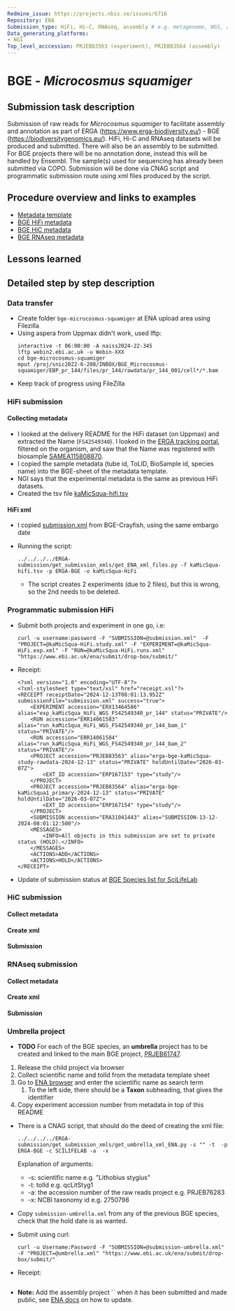 ```yaml
---
Redmine_issue: https://projects.nbis.se/issues/6716
Repository: ENA
Submission_type: HiFi, Hi-C, RNAseq, assembly # e.g. metagenome, WGS, assembly, - IF RELEVANT
Data_generating_platforms:
- NGI
Top_level_acccession: PRJEB83563 (experiment), PRJEB83564 (assembly)
---
```


# BGE - *Microcosmus squamiger*

## Submission task description
Submission of raw reads for *Microcosmus squamiger* to facilitate assembly and annotation as part of ERGA (https://www.erga-biodiversity.eu/) - BGE (https://biodiversitygenomics.eu/). HiFi, Hi-C and RNAseq datasets will be produced and submitted. There will also be an assembly to be submitted. For BGE projects there will be no annotation done, instead this will be handled by Ensembl. The sample(s) used for sequencing has already been submitted via COPO.
Submission will be done via CNAG script and programmatic submission route using xml files produced by the script.

## Procedure overview and links to examples

* [Metadata template](./data/BGE-Microcosmus-squamiger-metadata.xlsx)
* [BGE HiFi metadata](./data/kaMicSqua-hifi.tsv)
* [BGE HiC metadata](./data/TOLID-hic.tsv)
* [BGE RNAseq metadata](./data/TOLID-rnaseq.tsv)

## Lessons learned
<!-- What went well? What did not went so well? What would you have done differently? -->

## Detailed step by step description

### Data transfer
* Create folder `bge-microcosmus-squamiger` at ENA upload area using Filezilla
* Using aspera from Uppmax didn't work, used lftp:
    ```
    interactive -t 06:00:00 -A naiss2024-22-345
    lftp webin2.ebi.ac.uk -u Webin-XXX
    cd bge-microcosmus-squamiger
    mput /proj/snic2022-6-208/INBOX/BGE_Microcosmus-squamiger/EBP_pr_144/files/pr_144/rawdata/pr_144_001/cell*/*.bam
    ```
* Keep track of progress using FileZilla

### HiFi submission
#### Collecting metadata
* I looked at the delivery README for the HiFi dataset (on Uppmax) and extracted the Name (`FS42549340`). I looked in the [ERGA tracking portal](https://genomes.cnag.cat/erga-stream/samples/), filtered on the organism, and saw that the Name was registered with biosample [SAMEA115808870](https://www.ebi.ac.uk/biosamples/samples/SAMEA115808870).
* I copied the sample metadata (tube id, ToLID, BioSample id, species name) into the BGE-sheet of the metadata template.
* NGI says that the experimental metadata is the same as previous HiFi datasets.
* Created the tsv file [kaMicSqua-hifi.tsv](./data/kaMicSqua-hifi.tsv)

#### HiFi xml
* I copied [submission.xml](./data/submission.xml) from BGE-Crayfish, using the same embargo date

* Running the script:
    ```
    ../../../../ERGA-submission/get_submission_xmls/get_ENA_xml_files.py -f kaMicSqua-hifi.tsv -p ERGA-BGE -o kaMicSqua-HiFi
    ```
    * The script creates 2 experiments (due to 2 files), but this is wrong, so the 2nd needs to be deleted.

### Programmatic submission HiFi
* Submit both projects and experiment in one go, i.e:
    ```
    curl -u username:password -F "SUBMISSION=@submission.xml"  -F "PROJECT=@kaMicSqua-HiFi.study.xml" -F "EXPERIMENT=@kaMicSqua-HiFi.exp.xml" -F "RUN=@kaMicSqua-HiFi.runs.xml" "https://www.ebi.ac.uk/ena/submit/drop-box/submit/"
    ```

* Receipt:
    ```
    <?xml version="1.0" encoding="UTF-8"?>
    <?xml-stylesheet type="text/xsl" href="receipt.xsl"?>
    <RECEIPT receiptDate="2024-12-13T08:01:13.952Z" submissionFile="submission.xml" success="true">
        <EXPERIMENT accession="ERX13464586" alias="exp_kaMicSqua_HiFi_WGS_FS42549340_pr_144" status="PRIVATE"/>
        <RUN accession="ERR14061583" alias="run_kaMicSqua_HiFi_WGS_FS42549340_pr_144_bam_1" status="PRIVATE"/>
        <RUN accession="ERR14061584" alias="run_kaMicSqua_HiFi_WGS_FS42549340_pr_144_bam_2" status="PRIVATE"/>
        <PROJECT accession="PRJEB83563" alias="erga-bge-kaMicSqua-study-rawdata-2024-12-13" status="PRIVATE" holdUntilDate="2026-03-07Z">
            <EXT_ID accession="ERP167153" type="study"/>
        </PROJECT>
        <PROJECT accession="PRJEB83564" alias="erga-bge-kaMicSqua1_primary-2024-12-13" status="PRIVATE" holdUntilDate="2026-03-07Z">
            <EXT_ID accession="ERP167154" type="study"/>
        </PROJECT>
        <SUBMISSION accession="ERA31041443" alias="SUBMISSION-13-12-2024-08:01:12:500"/>
        <MESSAGES>
            <INFO>All objects in this submission are set to private status (HOLD).</INFO>
        </MESSAGES>
        <ACTIONS>ADD</ACTIONS>
        <ACTIONS>HOLD</ACTIONS>
    </RECEIPT>
    ```

* Update of submission status at [BGE Species list for SciLifeLab](https://docs.google.com/spreadsheets/d/1mSuL_qGffscer7G1FaiEOdyR68igscJB0CjDNSCNsvg/)

### HiC submission
#### Collect metadata
#### Create xml
#### Submission

### RNAseq submission
#### Collect metadata
#### Create xml
#### Submission

### Umbrella project
* **TODO**
For each of the BGE species, an **umbrella** project has to be created and linked to the main BGE project, [PRJEB61747](https://www.ebi.ac.uk/ena/browser/view/PRJEB61747).

1. Release the child project via browser
1. Collect scientific name and tolId from the metadata template sheet
1. Go to [ENA browser](https://www.ebi.ac.uk/ena/browser/home) and enter the scientific name as search term
    1. To the left side, there should be a **Taxon** subheading, that gives the identifier
1. Copy experiment accession number from metadata in top of this README
* There is a CNAG script, that should do the deed of creating the xml file:
    ```
    ../../../../ERGA-submission/get_submission_xmls/get_umbrella_xml_ENA.py -s "" -t  -p ERGA-BGE -c SCILIFELAB -a  -x 
    ```
    Explanation of arguments:
    * -s: scientific name e.g. "Lithobius stygius"
    * -t: tolId e.g. qcLitStyg1
    * -a: the accession number of the raw reads project e.g. PRJEB76283
    * -x: NCBI taxonomy id e.g. 2750798

* Copy `submission-umbrella.xml` from any of the previous BGE species, check that the hold date is as wanted.
* Submit using curl:
    ```
    curl -u Username:Password -F "SUBMISSION=@submission-umbrella.xml" -F "PROJECT=@umbrella.xml" "https://www.ebi.ac.uk/ena/submit/drop-box/submit/"
    ```
* Receipt:
    ```
    
    ```
* **Note:** Add the assembly project `` when it has been submitted and made public, see [ENA docs](https://ena-docs.readthedocs.io/en/latest/faq/umbrella.html#adding-children-to-an-umbrella) on how to update.
